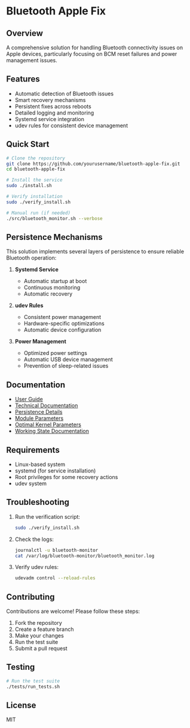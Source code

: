 # Bluetooth Apple Fix

## Overview
A comprehensive solution for handling Bluetooth connectivity issues on Apple devices, particularly focusing on BCM reset failures and power management issues.

## Features
- Automatic detection of Bluetooth issues
- Smart recovery mechanisms
- Persistent fixes across reboots
- Detailed logging and monitoring
- Systemd service integration
- udev rules for consistent device management

## Quick Start
```bash
# Clone the repository
git clone https://github.com/yourusername/bluetooth-apple-fix.git
cd bluetooth-apple-fix

# Install the service
sudo ./install.sh

# Verify installation
sudo ./verify_install.sh

# Manual run (if needed)
./src/bluetooth_monitor.sh --verbose
```

## Persistence Mechanisms
This solution implements several layers of persistence to ensure reliable Bluetooth operation:

1. **Systemd Service**
   - Automatic startup at boot
   - Continuous monitoring
   - Automatic recovery

2. **udev Rules**
   - Consistent power management
   - Hardware-specific optimizations
   - Automatic device configuration

3. **Power Management**
   - Optimized power settings
   - Automatic USB device management
   - Prevention of sleep-related issues

## Documentation
- [User Guide](docs/user/usage.md)
- [Technical Documentation](docs/technical/implementation.md)
- [Persistence Details](docs/technical/persistence.md)
- [Module Parameters](docs/module-parameters.md)
- [Optimal Kernel Parameters](docs/optimal_bt_params.md)
- [Working State Documentation](/home/donaldtanner/Documents/bluetooth-working-fix/)

## Requirements
- Linux-based system
- systemd (for service installation)
- Root privileges for some recovery actions
- udev system

## Troubleshooting
1. Run the verification script:
   ```bash
   sudo ./verify_install.sh
   ```
2. Check the logs:
   ```bash
   journalctl -u bluetooth-monitor
   cat /var/log/bluetooth-monitor/bluetooth_monitor.log
   ```
3. Verify udev rules:
   ```bash
   udevadm control --reload-rules
   ```

## Contributing
Contributions are welcome! Please follow these steps:

1. Fork the repository
2. Create a feature branch
3. Make your changes
4. Run the test suite
5. Submit a pull request

## Testing
```bash
# Run the test suite
./tests/run_tests.sh
```

## License
MIT
